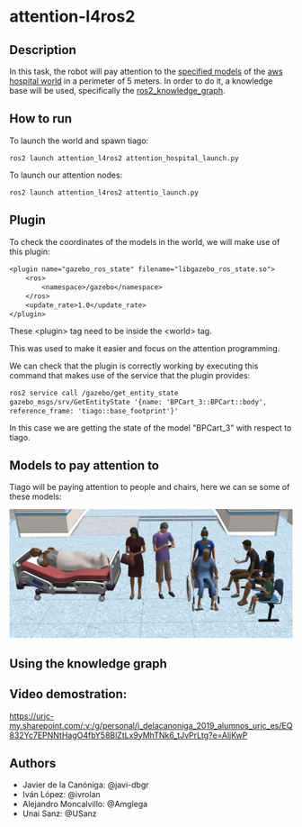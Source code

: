 # attention-l4ros2

## Description

In this task, the robot will pay attention to the [specified models](#models-to-pay-attention) of the [aws hospital world](https://github.com/aws-robotics/aws-robomaker-hospital-world#readme) in a perimeter of 5 meters.
In order to do it, a knowledge base will be used, specifically the [ros2_knowledge_graph](https://github.com/fmrico/ros2_knowledge_graph).

## How to run

To launch the world and spawn tiago:

    ros2 launch attention_l4ros2 attention_hospital_launch.py

To launch our attention nodes:

    ros2 launch attention_l4ros2 attentio_launch.py

## Plugin

To check the coordinates of the models in the world, we will make use of this plugin:

    <plugin name="gazebo_ros_state" filename="libgazebo_ros_state.so">
        <ros>
            <namespace>/gazebo</namespace>
        </ros>
        <update_rate>1.0</update_rate>
    </plugin>

These \<plugin> tag need to be inside the \<world> tag.

This was used to make it easier and focus on the attention programming.

We can check that the plugin is correctly working by executing this command that makes use of the service that the plugin provides:

    ros2 service call /gazebo/get_entity_state gazebo_msgs/srv/GetEntityState '{name: 'BPCart_3::BPCart::body', reference_frame: 'tiago::base_footprint'}'

In this case we are getting the state of the model "BPCart_3" with respect to tiago.

## Models to pay attention to

Tiago will be paying attention to people and chairs, here we can se some of these models:

![models to pay attention to](./imgs/attention_models.png)

## Using the knowledge graph

<TODO>

## Video demostration:

https://urjc-my.sharepoint.com/:v:/g/personal/j_delacanoniga_2019_alumnos_urjc_es/EQ832Yc7EPNNtHagO4fbY58BlZtLx9yMhTNk6_tJvPrLtg?e=AljKwP

## Authors

 - Javier de la Canóniga: @javi-dbgr
 - Iván López: @ivrolan
 - Alejandro Moncalvillo: @Amglega
 - Unai Sanz: @USanz


